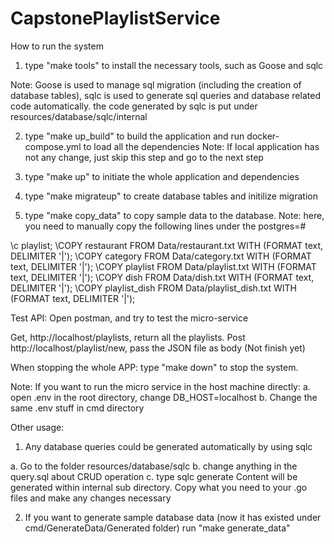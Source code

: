 # CapstonePlaylistService

How to run the system

1. type "make tools" to install the necessary tools, such as Goose and sqlc

Note: Goose is used to manage sql migration (including the creation of database tables),
sqlc is used to generate sql queries and database related code automatically.
the code generated by sqlc is put under resources/database/sqlc/internal

2. type "make up_build" to build the application and run docker-compose.yml to load all
   the dependencies
   Note: If local application has not any change, just skip this step and go to the next step

3. type "make up" to initiate the whole application and dependencies

4. type "make migrateup" to create database tables and initilize migration

5. type "make copy_data" to copy sample data to the database.
   Note: here, you need to manually copy the following lines under the postgres=#

\c playlist;
\COPY restaurant FROM Data/restaurant.txt WITH (FORMAT text, DELIMITER '|');
\COPY category FROM Data/category.txt WITH (FORMAT text, DELIMITER '|');
\COPY playlist FROM Data/playlist.txt WITH (FORMAT text, DELIMITER '|');
\COPY dish FROM Data/dish.txt WITH (FORMAT text, DELIMITER '|');
\COPY playlist_dish FROM Data/playlist_dish.txt WITH (FORMAT text, DELIMITER '|');

Test API:
Open postman, and try to test the micro-service

Get, http://localhost/playlists, return all the playlists.
Post http://localhost/playlist/new, pass the JSON file as body (Not finish yet)

When stopping the whole APP:
type "make down" to stop the system.

Note:
If you want to run the micro service in the host machine directly:
a. open .env in the root directory, change DB_HOST=localhost
b. Change the same .env stuff in cmd directory

Other usage:

1. Any database queries could be generated automatically by using sqlc

a. Go to the folder resources/database/sqlc
b. change anything in the query.sql about CRUD operation
c. type sqlc generate
Content will be generated within internal sub directory. Copy what you need to
your .go files and make any changes necessary

2. If you want to generate sample database data (now it has existed under cmd/GenerateData/Generated folder)
   run "make generate_data"

